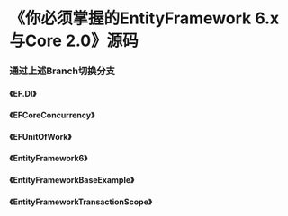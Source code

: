 # 《你必须掌握的EntityFramework 6.x与Core 2.0》源码


### 通过上述Branch切换分支

#### 《EF.DI》
#### 《EFCoreConcurrency》
#### 《EFUnitOfWork》
#### 《EntityFramework6》
#### 《EntityFrameworkBaseExample》
#### 《EntityFrameworkTransactionScope》
